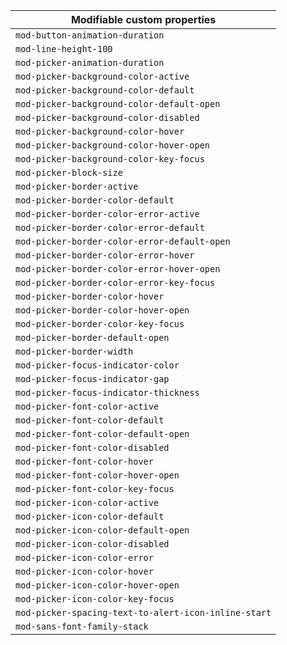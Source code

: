 | Modifiable custom properties                         |
| ---------------------------------------------------- |
| `mod-button-animation-duration`                      |
| `mod-line-height-100`                                |
| `mod-picker-animation-duration`                      |
| `mod-picker-background-color-active`                 |
| `mod-picker-background-color-default`                |
| `mod-picker-background-color-default-open`           |
| `mod-picker-background-color-disabled`               |
| `mod-picker-background-color-hover`                  |
| `mod-picker-background-color-hover-open`             |
| `mod-picker-background-color-key-focus`              |
| `mod-picker-block-size`                              |
| `mod-picker-border-active`                           |
| `mod-picker-border-color-default`                    |
| `mod-picker-border-color-error-active`               |
| `mod-picker-border-color-error-default`              |
| `mod-picker-border-color-error-default-open`         |
| `mod-picker-border-color-error-hover`                |
| `mod-picker-border-color-error-hover-open`           |
| `mod-picker-border-color-error-key-focus`            |
| `mod-picker-border-color-hover`                      |
| `mod-picker-border-color-hover-open`                 |
| `mod-picker-border-color-key-focus`                  |
| `mod-picker-border-default-open`                     |
| `mod-picker-border-width`                            |
| `mod-picker-focus-indicator-color`                   |
| `mod-picker-focus-indicator-gap`                     |
| `mod-picker-focus-indicator-thickness`               |
| `mod-picker-font-color-active`                       |
| `mod-picker-font-color-default`                      |
| `mod-picker-font-color-default-open`                 |
| `mod-picker-font-color-disabled`                     |
| `mod-picker-font-color-hover`                        |
| `mod-picker-font-color-hover-open`                   |
| `mod-picker-font-color-key-focus`                    |
| `mod-picker-icon-color-active`                       |
| `mod-picker-icon-color-default`                      |
| `mod-picker-icon-color-default-open`                 |
| `mod-picker-icon-color-disabled`                     |
| `mod-picker-icon-color-error`                        |
| `mod-picker-icon-color-hover`                        |
| `mod-picker-icon-color-hover-open`                   |
| `mod-picker-icon-color-key-focus`                    |
| `mod-picker-spacing-text-to-alert-icon-inline-start` |
| `mod-sans-font-family-stack`                         |
